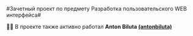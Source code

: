 #Зачетный проект по предмету Разработка пользовательского WEB интерфейса#


👨‍💻 В проекте также активно работал  **Anton Biluta [(antonbiluta)](https://github.com/antonbiluta)**
